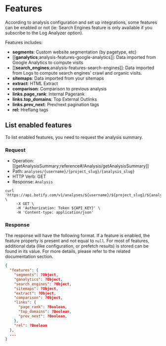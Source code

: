 # Features

According to analysis configuration and set up integrations, some features can be enabled or not (ie: Search Engines feature is only available if you subscribe to the Log Analyzer option).

Features includes:

- **segments**: Custom website segmentation (by pagetype, etc)
- [[**ganalytics**;analysis-features-google-analytics]]: Data imported from Google Analytics to compute visits
- [[**search_engines**;analysis-features-search-engines]]: Data imported from Logs to compute search engines' crawl and organic visits.
- **sitemaps**: Data imported from your sitemaps
- **extract**: HTML Extract
- **comparison**: Comparison to previous analysis
- **links.page_rank**: Internal Pagerank
- **links.top_domains**: Top External Outlinks
- **links.prev_next**: Prev/next pagination tags
- **rel:** Hreflang tags


## List enabled features

To list enabled features, you need to request the analysis summary.

### Request

- Operation: [[getAnalysisSummary;reference#/Analysis/getAnalysisSummary]]
- Path: `analyses/{username}/{project_slug}/{analysis_slug}`
- HTTP Verb: GET
- Response: `Analysis`

```SH
curl 'https://api.botify.com/v1/analyses/${username}/${project_slug}/${analysis_slug}' \
     -X GET \
     -H 'Authorization: Token ${API_KEY}' \
     -H 'Content-type: application/json'
```

### Response

The response will have the following format.
If a feature is enabled, the feature property is present and not equal to `null`. For most of features, additional data (like configuration, or prefetch results) is stored can be found in its value. For more details, please refer to the related documentation section.

```JSON
{
  "features": {
    "segments": ?Object,
    "ganalytics": ?Object,
    "search_engines": ?Object,
    "sitemaps": ?Object,
    "extract": ?Object,
    "comparison": ?Object,
    "links": {
      "page_rank": ?Boolean,
      "top_domains": ?Boolean,
      "prev_next": ?Boolean,
    },
    "rel": ?Boolean
  },
  ...
}
```
